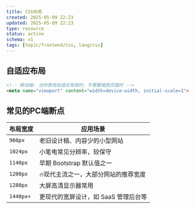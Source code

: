 ```yaml
---
title: CSS布局
created: 2025-05-09 22:23
updated: 2025-05-09 22:23
type: resource
status: active
schema: v1
tags: [topic/frontend/css, lang/css]
---
```


## 自适应布局
```html
<!-- 移动端: 当你使用自适应布局时，不需要缩放页面时 -->
<meta name="viewport" content="width=device-width, initial-scale=1">
```

## 常见的PC端断点

| 布局宽度      | 应用场景                  |
| --------- | --------------------- |
| `960px`   | 老旧设计稿、内容少的小型网站        |
| `1024px`  | 小笔电常见分辨率，较保守          |
| `1140px`  | 早期 Bootstrap 默认值之一    |
| `1200px`  | 🔥现代主流之一，大部分网站的推荐宽度   |
| `1280px`  | 大屏高清显示器常用             |
| `1440px+` | 更现代的宽屏设计，如 SaaS 管理后台等 |
